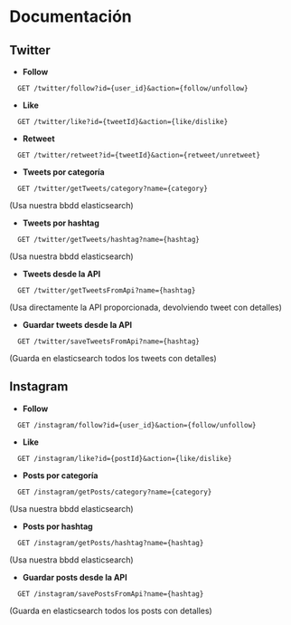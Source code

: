 # Documentación

## Twitter
* **Follow** 
```console
  GET /twitter/follow?id={user_id}&action={follow/unfollow}
```
* **Like**
```console
  GET /twitter/like?id={tweetId}&action={like/dislike}
```
* **Retweet**
```console
  GET /twitter/retweet?id={tweetId}&action={retweet/unretweet}
```
* **Tweets por categoría**
```console
  GET /twitter/getTweets/category?name={category}  
```

  (Usa nuestra bbdd elasticsearch)
* **Tweets por hashtag**
```console
  GET /twitter/getTweets/hashtag?name={hashtag}  
```

  (Usa nuestra bbdd elasticsearch)
* **Tweets desde la API**
```console
  GET /twitter/getTweetsFromApi?name={hashtag}  
```

  (Usa directamente la API proporcionada, devolviendo tweet con detalles)
* **Guardar tweets desde la API**
```console
  GET /twitter/saveTweetsFromApi?name={hashtag}  
```

  (Guarda en elasticsearch todos los tweets con detalles)
## Instagram
* **Follow** 
```console
  GET /instagram/follow?id={user_id}&action={follow/unfollow}
```
* **Like**
```console
  GET /instagram/like?id={postId}&action={like/dislike}
```
* **Posts por categoría**
```console
  GET /instagram/getPosts/category?name={category}  
```

  (Usa nuestra bbdd elasticsearch)
* **Posts por hashtag**
```console
  GET /instagram/getPosts/hashtag?name={hashtag}  
```

  (Usa nuestra bbdd elasticsearch)
* **Guardar posts desde la API**
```console
  GET /instagram/savePostsFromApi?name={hashtag}  
```

  (Guarda en elasticsearch todos los posts con detalles)
